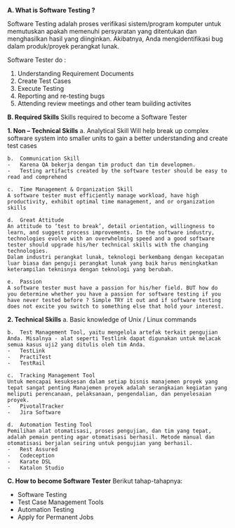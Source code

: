 **A.	What is Software Testing ?**

Software Testing adalah proses verifikasi sistem/program komputer untuk memutuskan apakah memenuhi persyaratan yang ditentukan dan menghasilkan hasil yang diinginkan. Akibatnya, Anda mengidentifikasi bug dalam produk/proyek perangkat lunak.

Software Tester do :
1.	Understanding Requirement Documents 
2.	Create Test Cases 
3.	Execute Testing 
4.	Reporting and re-testing bugs 
5.	Attending review meetings and other team building activites

**B.	Required Skills**
Skills required to become a Software Tester

**1.	Non – Technical Skills**
    a.	Analytical Skill 
    Will help break up complex software system into smaller units to gain a better understanding and create test cases 

    b.	Communication Skill 
    -	Karena QA bekerja dengan tim product dan tim developmen. 
    -	Testing artifacts created by the software tester should be easy to read and comprehend

    c.	Time Management & Organization Skill 
    A software tester must efficiently manage workload, have high productivity, exhibit optimal time management, and or organization skills 

    d.	Great Attitude 
    An attitude to ‘test to break’, detail orientation, willingness to learn, and suggest process improvements. In the software industry, technologies evolve with an overwhelming speed and a good software tester should upgrade his/her technical skills with the changing technologies. 
    Dalam industri perangkat lunak, teknologi berkembang dengan kecepatan luar biasa dan penguji perangkat lunak yang baik harus meningkatkan keterampilan teknisnya dengan teknologi yang berubah. 

    e.	Passion 
    A software tester must have a passion for his/her field. BUT how do you determine whether you have a passion for software testing if you have never tested before ? Simple TRY it out and if software testing does not excite you switch to something else that hold your interest.

**2.	Technical Skills**
    a.	Basic knowledge of Unix / Linux commands 

    b.	Test Management Tool, yaitu mengelola artefak terkait pengujian Anda. Misalnya - alat seperti Testlink dapat digunakan untuk melacak semua kasus uji2 yang ditulis oleh tim Anda.
    -	TestLink
    -	PractiTest
    -	TestRail

    c.	Tracking Management Tool 
    Untuk mencapai kesuksesan dalam setiap bisnis manajemen proyek yang tepat sangat penting Manajemen proyek adalah serangkaian kegiatan yang meliputi perencanaan, pelaksanaan, pengendalian, dan penyelesaian proyek.
    -	PivotalTracker 
    -	Jira Software

    d.	Automation Testing Tool
    Pemilihan alat otomatisasi, proses pengujian, dan tim yang tepat, adalah pemain penting agar otomatisasi berhasil. Metode manual dan otomatisasi berjalan seiring untuk pengujian yang berhasil.
    -	Rest Assured
    -	Codeception
    -	Karate DSL
    -	Katalon Studio

**C.	How to become Software Tester**
Berikut tahap-tahapnya:
-	Software Testing
-	Test Case Management Tools
-	Automation Testing
-	Apply for Permanent Jobs


